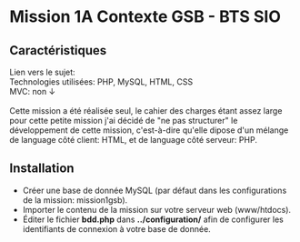# Mission 1A Contexte GSB - BTS SIO

## Caractéristiques

Lien vers le sujet:<br>
Technologies utilisées: PHP, MySQL, HTML, CSS<br>
MVC: non ↓
<br><br>
Cette mission a été réalisée seul, le cahier des charges étant assez large pour cette petite mission j'ai décidé de "ne pas structurer" le développement de cette mission, c'est-à-dire qu'elle dipose d'un mélange de language côté client: HTML, et de language côté serveur: PHP.

## Installation

* Créer une base de donnée MySQL (par défaut dans les configurations de la mission: mission1gsb).
* Importer le contenu de la mission sur votre serveur web (www/htdocs).
* Éditer le fichier **bdd.php** dans **../configuration/** afin de configurer les identifiants de connexion à votre base de donnée.  
